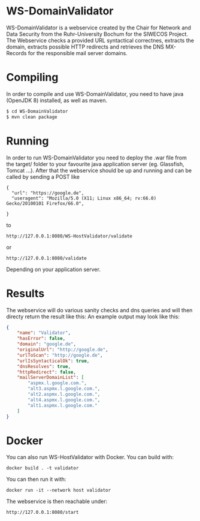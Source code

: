 # WS-DomainValidator
WS-DomainValidator is a webservice created by the Chair for Network and Data Security from the Ruhr-University Bochum for the SIWECOS Project. The Webservice checks a provided URL syntactical correctnes, extracts the domain, extracts possible HTTP redirects and retrieves the DNS MX-Records for the responsible mail server domains.

# Compiling
In order to compile and use WS-DomainValidator, you need to have java (OpenJDK 8) installed, as well as maven.

```bash
$ cd WS-DomainValidator
$ mvn clean package

```

# Running
In order to run WS-DomainValidator you need to deploy the .war file from the target/ folder to your favourite java application server (eg. Glassfish, Tomcat ...). After that the webservice should be up and running and can be called by sending a POST like
```
{
  "url": "https://google.de",
  "useragent": "Mozilla/5.0 (X11; Linux x86_64; rv:66.0) Gecko/20100101 Firefox/66.0",
  
}
```
to
```
http://127.0.0.1:8080/WS-HostValidator/validate
```

or 

```
http://127.0.0.1:8080/validate
```
Depending on your application server.

# Results
The webservice will do various sanity checks and dns queries and will then directy return the result like this: 
An example output may look like this:
```json
{
    "name": "Validator",
    "hasError": false,
    "domain": "google.de",
    "originalUrl": "http://google.de",
    "urlToScan": "http://google.de",
    "urlIsSyntacticalOk": true,
    "dnsResolves": true,
    "httpRedirect": false,
    "mailServerDomainList": [
        "aspmx.l.google.com.",
        "alt3.aspmx.l.google.com.",
        "alt2.aspmx.l.google.com.",
        "alt4.aspmx.l.google.com.",
        "alt1.aspmx.l.google.com."
    ]
}
```



# Docker
You can also run WS-HostValidator with Docker. You can build with:
```
docker build . -t validator
```
You can then run it with:
```
docker run -it --network host validator
```
The webservice is then reachable under:
```
http://127.0.0.1:8080/start
```
